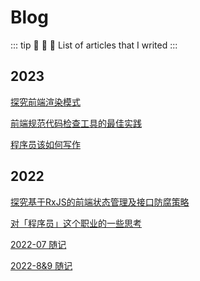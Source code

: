 # Blog

::: tip :orange_heart: :yellow_heart: :green_heart:
List of articles that I writed
:::

## 2023
[探究前端渲染模式](5-rendering-modes.md)

[前端规范代码检查工具的最佳实践](fontend-standard-tool-best-practice.md)

[程序员该如何写作](how-to-write-as-a-developer.md)

## 2022

[探究基于RxJS的前端状态管理及接口防腐策略](what-is-rxjs.md)

[对「程序员」这个职业的一些思考](what-should-i-do-to-think-as-a-developer.md)

[2022-07 随记](2022-7-note.md)

[2022-8&9 随记](2022-8&9-note.md)